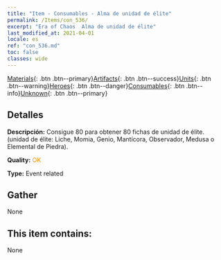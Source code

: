 ```yaml
---
title: "Item - Consumables - Alma de unidad de élite"
permalink: /Items/con_536/
excerpt: "Era of Chaos  Alma de unidad de élite"
last_modified_at: 2021-04-01
locale: es
ref: "con_536.md"
toc: false
classes: wide
---
```

 [Materials](/es/Items/){: .btn .btn--primary}[Artifacts](/es/Items/Artifacts/){: .btn .btn--success}[Units](/es/Items/Units/){: .btn .btn--warning}[Heroes](/es/Items/Heroes/){: .btn .btn--danger}[Consumables](/es/Items/Consumables/){: .btn .btn--info}[Unknown](/es/Items/Unknown/){: .btn .btn--primary}

## Detalles
 **Descripción:** Consigue 80 para obtener 80 fichas de unidad de élite. (unidad de élite: Liche, Momia, Genio, Mantícora, Observador, Medusa o Elemental de Piedra).

 **Quality:** <span style="color: #FF8C00">OK</span>

 **Type:** Event related

## Gather

  None

## This item contains:

  None

